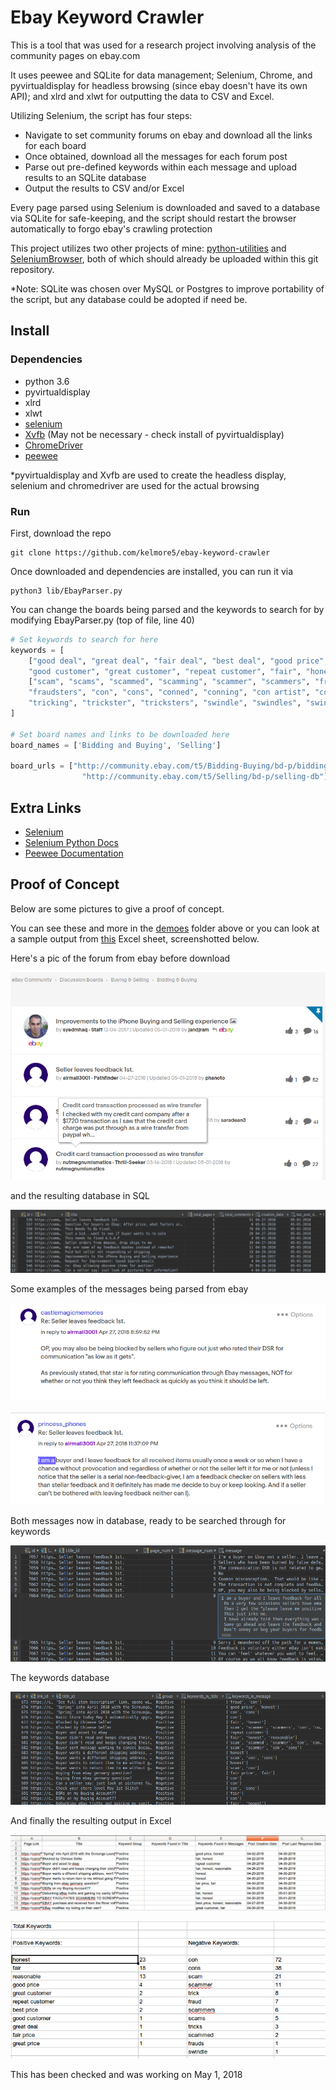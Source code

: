 # Ebay Keyword Crawler

This is a tool that was used for a research project involving analysis of the community pages
on ebay.com

It uses peewee and SQLite for data management; Selenium, Chrome, and pyvirtualdisplay for headless browsing
(since ebay doesn't have its own API); and xlrd and xlwt for outputting the data to CSV and Excel.

Utilizing Selenium, the script has four steps: 

- Navigate to set community forums on ebay and download all the links for each board
- Once obtained, download all the messages for each forum post
- Parse out pre-defined keywords within each message and upload results to an SQLite database
- Output the results to CSV and/or Excel

Every page parsed using Selenium is downloaded and saved to a database via SQLite for safe-keeping,
and the script should restart the browser automatically to forgo ebay's crawling protection

This project utilizes two other projects of mine: [python-utilities](https://github.com/kelmore5/python-utilities) and [SeleniumBrowser](https://github.com/kelmore5/SeleniumBrowser), both of which
should already be uploaded within this git repository.

*Note: SQLite was chosen over MySQL or Postgres to improve portability of the script, but any database could be 
adopted if need be.

## Install

### Dependencies

- python 3.6
- pyvirtualdisplay
- xlrd
- xlwt
- [selenium](http://selenium-python.readthedocs.io/installation.html)
- [Xvfb](https://www.x.org/archive/X11R7.6/doc/man/man1/Xvfb.1.xhtml) (May not be necessary - check install of pyvirtualdisplay)
- [ChromeDriver](https://sites.google.com/a/chromium.org/chromedriver/)
- [peewee](https://github.com/coleifer/peewee)

*pyvirtualdisplay and Xvfb are used to create the headless display, selenium and chromedriver are used for the actual browsing

### Run

First, download the repo

    git clone https://github.com/kelmore5/ebay-keyword-crawler
    
Once downloaded and dependencies are installed, you can run it via

    python3 lib/EbayParser.py
    


You can change the boards being parsed and the keywords to search for by modifying EbayParser.py (top of file, line 40)

```python
# Set keywords to search for here
keywords = [
    ["good deal", "great deal", "fair deal", "best deal", "good price", "great price", "fair price", "best price",
    "good customer", "great customer", "repeat customer", "fair", "honest", "reasonable"],
    ["scam", "scams", "scammed", "scamming", "scammer", "scammers", "fraud", "frauds", "defrauded", "fraudster",
    "fraudsters", "con", "cons", "conned", "conning", "con artist", "con artists", "trick", "tricks", "tricked",
    "tricking", "trickster", "tricksters", "swindle", "swindles", "swindled", "swindler", "swindlers"]
]
    
# Set board names and links to be downloaded here
board_names = ['Bidding and Buying', 'Selling']
    
board_urls = ["http://community.ebay.com/t5/Bidding-Buying/bd-p/bidding-buying-db",
                "http://community.ebay.com/t5/Selling/bd-p/selling-db"]
```

## Extra Links

- [Selenium](https://www.seleniumhq.org/)
- [Selenium Python Docs](http://selenium-python.readthedocs.io/)
- [Peewee Documentation](http://docs.peewee-orm.com/en/latest/)

## Proof of Concept

Below are some pictures to give a proof of concept.

You can see these and more in the [demoes](https://github.com/kelmore5/ebay-keyword-crawler/tree/master/demoes) folder above
or you can look at a sample output from [this](https://github.com/kelmore5/ebay-keyword-crawler/raw/master/demoes/output_demo.xlsx) Excel sheet, screenshotted below.



Here's a pic of the forum from ebay before download

![Ebay Bidding and Buying Forum](/demoes/ebay_bidding_and_buying.png "Ebay Bidding and Buying Forum")

and the resulting database in SQL

![Posts SQL Database](/demoes/posts_database.png "Posts SQL Database")

Some examples of the messages being parsed from ebay 

![Ebay Messages Example 1](/demoes/ebay_messages_1.png "Ebay Messages Example")

![Ebay Messages Example 2](/demoes/ebay_messages_2.png "Ebay Messages Example 2")

Both messages now in database, ready to be searched through for keywords

![Messages SQL Database](/demoes/messages_database.png "Messages SQL Database")

The keywords database

![Keywords SQL Database](/demoes/keywords_database.png "Keyboards SQL Database")

And finally the resulting output in Excel

![Excel Output - Main](/demoes/excel_output_main.png "Excel Output - Main")

![Excel Output - Simple Stats](/demoes/excel_output_keywords.png "Excel Output - Simple Stats")

This has been checked and was working on May 1, 2018
